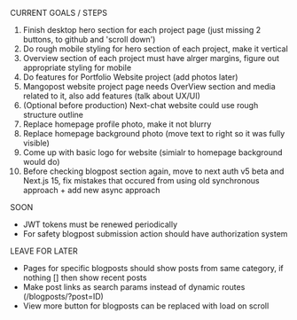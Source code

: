 CURRENT GOALS / STEPS
1) Finish desktop hero section for each project page (just missing 2 buttons, to github and 'scroll down')
2) Do rough mobile styling for hero section of each project, make it vertical
3) Overview section of each project must have alrger margins, figure out appropriate styling for mobile
4) Do features for Portfolio Website project (add photos later)
5) Mangopost website project page needs OverView section and media related to it, also add features (talk about UX/UI)
6) (Optional before production) Next-chat website could use rough structure outline
7) Replace homepage profile photo, make it not blurry
8) Replace homepage background photo (move text to right so it was fully visible)
9) Come up with basic logo for website (simialr to homepage background would do)
10) Before checking blogpost section again, move to next auth v5 beta and Next.js 15, fix mistakes that occured from using old synchronous approach + add new async approach

SOON
- JWT tokens must be renewed periodically
- For safety blogpost submission action should have authorization system

LEAVE FOR LATER
- Pages for specific blogposts should show posts from same category, if nothing [] then show recent posts
- Make post links as search params instead of dynamic routes (/blogposts/?post=ID) 
- View more button for blogposts can be replaced with load on scroll 






